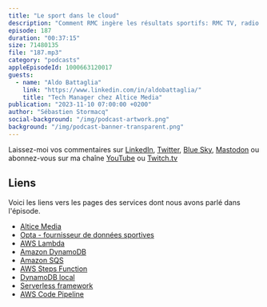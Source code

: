 ```yaml
---
title: "Le sport dans le cloud"
description: "Comment RMC ingère les résultats sportifs: RMC TV, radio et web font parties du groupe Altice Media. Pour pouvoir distribuer les résultats sportifs en externe sur le web et les applications mobiles et en interne vers les différentes rédactions. L'infrastructure pour recevoir, analyser et distribuer les données doit être capable de monter en charge en fonction des évennements sportifs et doit être hautement disponible pour vous fournir les résultats que vous attendez en quasi temps réel. Dans cet épisode, on parle de l'architecture de l'ingestion et distribution des données sportives."
episode: 187
duration: "00:37:15"
size: 71480135
file: "187.mp3"
category: "podcasts"
appleEpisodeId: 1000663120017
guests:
  - name: "Aldo Battaglia"
    link: "https://www.linkedin.com/in/aldobattaglia/"
    title: "Tech Manager chez Altice Media"
publication: "2023-11-10 07:00:00 +0200"
author: "Sébastien Stormacq"
social-background: "/img/podcast-artwork.png"
background: "/img/podcast-banner-transparent.png"
---
```


Laissez-moi vos commentaires sur [LinkedIn](https://www.linkedin.com/in/sebastienstormacq/), [Twitter](https://twitter.com/sebsto), [Blue Sky](https://bsky.app/profile/sebsto.bsky.social), [Mastodon](https://awscommunity.social/@sebsto) ou abonnez-vous sur ma chaîne [YouTube](https://www.youtube.com/sebsto) ou [Twitch.tv](https://www.twitch.tv/sebAWS)

## Liens
 
Voici les liens vers les pages des services dont nous avons parlé dans l'épisode.

- [Altice Media](https://alticefrance.com/media)
- [Opta - fournisseur de données sportives](https://www.statsperform.com/opta/)
- [AWS Lambda](https://docs.aws.amazon.com/lambda/latest/dg/getting-started.html)
- [Amazon DynamoDB](https://docs.aws.amazon.com/amazondynamodb/latest/developerguide/Introduction.html)
- [Amazon SQS](https://docs.aws.amazon.com/AWSSimpleQueueService/latest/SQSDeveloperGuide/welcome.html)
- [AWS Steps Function](https://docs.aws.amazon.com/step-functions/latest/dg/welcome.html)
- [DynamoDB local](https://docs.aws.amazon.com/amazondynamodb/latest/developerguide/DynamoDBLocal.html)
- [Serverless framework](https://www.serverless.com/)
- [AWS Code Pipeline](https://docs.aws.amazon.com/codepipeline/latest/userguide/welcome.html)
